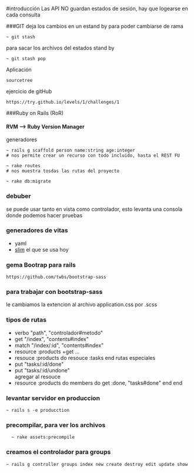 #introducción
Las API NO guardan estados de sesión, hay que logearse en cada consulta

###GIT
deja los cambios en un estand by para poder cambiarse de rama

    ~ git stash

para sacar los archivos del estados stand by

    ~ git stash pop

Aplicación

    sourcetree

ejercicio de gitHub

    https://try.github.io/levels/1/challenges/1

###Ruby on Rails (RoR)
#### RVM --> Ruby Version Manager

generadores

    ~ rails g scaffold person name:string age:integer
    # nos permite crear un recurso con todo incluido, hasta el REST FU

    ~ rake routes
    # nos muestra tosdas las rutas del proyecto

    ~ rake db:migrate
### debuber
se puede usar tanto en vista como controlador, esto levanta una consola donde podemos hacer pruebas

### generadores de vitas

  + yaml
  + [slim](http://slim-lang.com/) el que se usa hoy

### gema Bootrap para rails

    https://github.com/twbs/bootstrap-sass

### para trabajar con bootstrap-sass
le cambiamos la extencion al archivo application.css por .scss

### tipos de rutas

+ verbo "path", "controlador#metodo"
+ get "/index", "contents#index"
+ match "/index/:id", "contents#index"
+ resource :products
    +get ...
+ resouce :products do
    resouce :tasks
  end
rutas especiales
+ put "tasks/:id/done"
+ put "tasks/:id/undone"  
agregar al resouce
+ resource :products do
    members do
      get :done, "tasks#done"
    end
  end
### levantar servidor en produccion

    ~ rails s -e producction

### precompilar, para ver los archivos
      ~ rake assets:precompile

### creamos el controlador para groups

    ~ rails g controller groups index new create destroy edit update show
